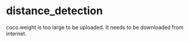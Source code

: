 # distance_detection

coco.weight is too large to be uploaded. It needs to be downloaded from internet. 
